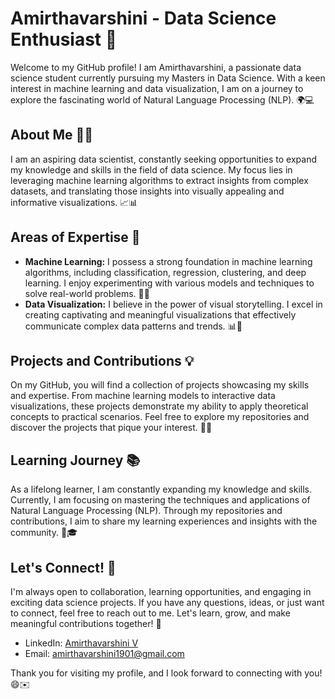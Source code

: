 # Amirthavarshini - Data Science Enthusiast 🚀

Welcome to my GitHub profile! I am Amirthavarshini, a passionate data science student currently pursuing my Masters in Data Science. With a keen interest in machine learning and data visualization, I am on a journey to explore the fascinating world of Natural Language Processing (NLP). 🌍💻

## About Me 👩‍💻
I am an aspiring data scientist, constantly seeking opportunities to expand my knowledge and skills in the field of data science. My focus lies in leveraging machine learning algorithms to extract insights from complex datasets, and translating those insights into visually appealing and informative visualizations. 📈📊

## Areas of Expertise 🎯
- **Machine Learning:** I possess a strong foundation in machine learning algorithms, including classification, regression, clustering, and deep learning. I enjoy experimenting with various models and techniques to solve real-world problems. 🤖🧠
- **Data Visualization:** I believe in the power of visual storytelling. I excel in creating captivating and meaningful visualizations that effectively communicate complex data patterns and trends. 📊🌈

## Projects and Contributions 💡
On my GitHub, you will find a collection of projects showcasing my skills and expertise. From machine learning models to interactive data visualizations, these projects demonstrate my ability to apply theoretical concepts to practical scenarios. Feel free to explore my repositories and discover the projects that pique your interest. 🚀🔬

## Learning Journey 📚
As a lifelong learner, I am constantly expanding my knowledge and skills. Currently, I am focusing on mastering the techniques and applications of Natural Language Processing (NLP). Through my repositories and contributions, I aim to share my learning experiences and insights with the community. 🌱🎓

## Let's Connect! 🤝
I'm always open to collaboration, learning opportunities, and engaging in exciting data science projects. If you have any questions, ideas, or just want to connect, feel free to reach out to me. Let's learn, grow, and make meaningful contributions together! 🌟

- LinkedIn: [Amirthavarshini V](https://www.linkedin.com/in/amirthavarshini-vijayaraghavan/)
- Email: amirthavarshini1901@gmail.com

Thank you for visiting my profile, and I look forward to connecting with you! 😄✉️

